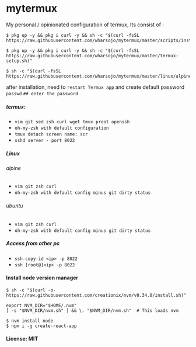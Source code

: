 # mytermux
My personal / opinionated configuration of termux, Its consist of :

```
$ pkg up -y && pkg i curl -y && sh -c "$(curl -fsSL https://raw.githubusercontent.com/wharsojo/mytermux/master/scripts/install.sh)"

$ pkg up -y && pkg i curl -y && sh -c "$(curl -fsSL https://raw.githubusercontent.com/wharsojo/mytermux/master/termux-setup.sh)"

$ sh -c "$(curl -fsSL https://raw.githubusercontent.com/wharsojo/mytermux/master/linux/alpine/download.sh)"
```
after installation, need to `restart Termux app` and create default password
`passwd` `## enter the password`

##### termux: 
* `vim git sed zsh curl wget tmux proot openssh`
* `oh-my-zsh with default configuration`
* `tmux detach screen name: scr`
* `sshd server - port 8022`

##### Linux

###### alpine
* `vim git zsh curl`
* `oh-my-zsh with default config minus git dirty status`

###### ubuntu
* `vim git zsh curl`
* `oh-my-zsh with default config minus git dirty status`

##### Access from other pc
* `ssh-copy-id <ip> -p 8022`
* `ssh [root@]<ip> -p 8022`


#### Install node version manager
```
$ sh -c "$(curl -o- https://raw.githubusercontent.com/creationix/nvm/v0.34.0/install.sh)"

export NVM_DIR="$HOME/.nvm"
[ -s "$NVM_DIR/nvm.sh" ] && \. "$NVM_DIR/nvm.sh"  # This loads nvm

$ nvm install node
$ npm i -g create-react-app
```

#### License: MIT
